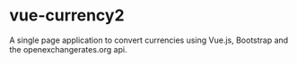 # vue-currency2
A single page application to convert currencies using Vue.js, Bootstrap and the openexchangerates.org api.